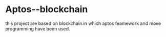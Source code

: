 # Aptos--blockchain 
this project are based on blockchain.in which aptos feamework and move programming have been used.
